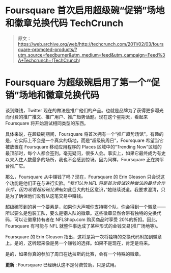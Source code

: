 # Foursquare 首次启用超级碗“促销”场地和徽章兑换代码 TechCrunch

> 原文：<https://web.archive.org/web/http://techcrunch.com/2011/02/03/foursquare-promoted-products/?utm_source=feedburner&utm_medium=feed&utm_campaign=Feed%3A+Techcrunch+(TechCrunch>)

# Foursquare 为超级碗启用了第一个“促销”场地和徽章兑换代码

谈到赚钱，Twitter 现在的做法是推广他们的产品。也就是品牌为了获得更多曝光而付费的推广推文、推广用户、推广趋势话题。现在这个星期天，看起来 Foursquare 将开始测试相同类型的东西。

具体来说，在超级碗期间，Foursquare 将首次拥有一个“推广趋势场馆”。有趣的是，它实际上不会是一个真实的场地，而是“超级碗周日”，Foursquare 希望当它被放置在 Foursquare 移动应用程序的 Places 区域中的“Trending Now”区域的最顶部时，每个人都会签到。毫无疑问，很多人会。事实上，如果它最终成为有史以来入住人数最多的场所，我也不会感到惊讶。因为同样，Foursquare 正在跨平台推广它。

那么，Foursquare 从中赚钱了吗？现在，Foursquare 的 Erin Gleason 只会说这个功能是他们正在与进行实验。“*我们认为 NFL 将是首次尝试这种做法的最佳合作伙伴，因为观看超级碗比赛*有如此巨大的社区意识，”她继续说道。我要求澄清，只是为了确保他们没有从这笔交易中赚钱。

超级碗签到的另一个要素是，如果你大声喊你支持哪个队，你会得到一个徽章——所以要么是包装工队，要么是钢人队的徽章。这些徽章显然会带有独特的兑换代码，可以让徽章持有者在 NFLShop.com 购买商品时享受 20%的折扣。因此，Foursquare 有可能与 NFL 就整件事达成了某种形式的金钱交易(推广场地等)。

Foursquare 的 Erin Gleason 指出，这将是第一次将独特的兑换代码附加到徽章上。是的，这听起来像是另一个赚钱的选择。如果不是现在，肯定是将来。

是的，如果你真的参加了周日在达拉斯的比赛，会有一个特殊的徽章。

**更新** : Foursquare 已经确认这不是付费赞助，只是试用。